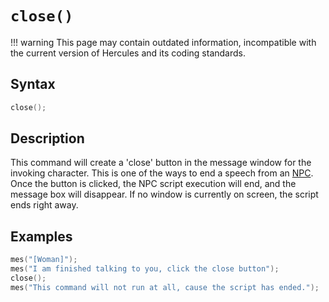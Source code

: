# `close()`

!!! warning
	This page may contain outdated information, incompatible with the current version of Hercules and its coding standards.

## Syntax

```c
close();
```

## Description

This command will create a 'close' button in the message window for the invoking character. This is one of the ways to end a speech from an [NPC](../../NPC.md). Once the button is clicked, the NPC script execution will end, and the message box will disappear. If no window is currently on screen, the script ends right away.

## Examples

```c
mes("[Woman]");
mes("I am finished talking to you, click the close button");
close();
mes("This command will not run at all, cause the script has ended.");
```
